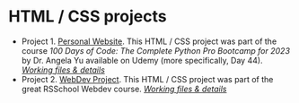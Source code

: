 # HTML / CSS projects 

+ Project 1. [Personal Website](https://tanias-lv.github.io/learning_projects/HTML_1/index.html). 
This HTML / CSS project was part of the course *100 Days of Code: The Complete Python Pro Bootcamp for 2023* by Dr. Angela Yu available on Udemy (more specifically, Day 44). *[Working files & details](learning_projects/HTML_1/)* 
+ Project 2. [WebDev Project](https://tanias-lv.github.io/learning_projects/HTML_2/index.html).
This HTML / CSS project was part of the great RSSchool Webdev course. *[Working files & details](learning_projects/HTML_2/)* 
